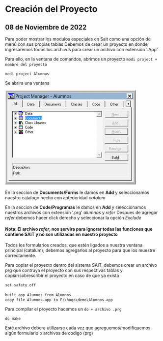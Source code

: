 # Creación del Proyecto

## 08 de Noviembre de 2022

Para poder mostrar los modulos especiales en Sait como una opción de menú con sus propias tablas
Debemos de crear un proyecto en donde ingresaremos todos los archivos para crear un archivo con extensión '.App'

Para ello, en la ventana de comandos, abrimos un proyecto ``` modi project + nombre del proyecto ```

```vfp 
modi project Alumnos
```

Se abrira una ventana

![Imagen del Proyecto](https://github.com/sait/hugo/blob/main/alumnos/Documentacion/img/project.png)

En la seccion de **Documents/Forms** le damos en **Add** y seleccionamos nuestro catalogo hecho con anterioridad *catalum*

En la seccion de **Code/Programas** le damos en **Add** y seleccionamos nuestros archivos con extensión '.prg' *alumnos* y *refer*
Despues de agregar *refer* debemos hacer click derecho y seleccionar la opción *Exclude*
#### Nota: El archivo *refer*, nos servira para ignorar todas las funciones que contiene SAIT y no son utilizadas en nuestro proyecto

Todos los formularios creados, que estén ligados a nuestra ventana principal (catalum), debemos agregarlos al proyecto para que los muestre correctamente.

Para copiar el proyecto dentro del sistema SAIT, debemos crear un archivo prg que contruya el proyecto con sus respectivas tablas y copiar/sobrescribir el proyecto en caso de que ya exista

```vfp
set safety off

built app Alumnos from Alumnos
copy file Alumnos.app to F:\hugo\demo\Alumnos.app
```

Para compilar el proyecto hacemos un ``` do + archivo .prg ```

```vfp
do make
```

Esté archivo debera utilizarse cada vez que agreguemos/modifiquemos algún formulario o archivos de codigo (prg)